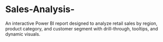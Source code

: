 # Sales-Analysis-
An interactive Power BI report designed to analyze retail sales by region, product category, and customer segment with drill-through, tooltips, and dynamic visuals.
